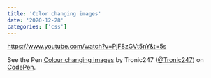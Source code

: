 ```yaml
---
title: 'Color changing images'
date: '2020-12-28'
categories: ['css']
---
```


https://www.youtube.com/watch?v=PjF8zGVt5nY&t=5s

See the Pen [Colour changing images](https://codepen.io/Tronic247/pen/dypJGxj) by Tronic247 ([@Tronic247](https://codepen.io/Tronic247)) on [CodePen](https://codepen.io).
